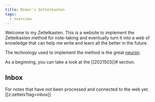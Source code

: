 ```yaml
---
title: Nimor's Zettelkasten
tags:
  - overview
---
```

Welcome to my Zettelkasten. This is a website to implement the Zettelkasten method for note-taking and eventually turn it into a web of knowledge that can help me write and learn all the better in the future.

The technology used to implement the method is the great [neuron](https://github.com/srid/neuron).

As a beginning, you can take a look at the [[2021503]]# section.

## Inbox
For notes that have not been processed and connected to the web yet.
[[z:zettels?tag=inbox]]
